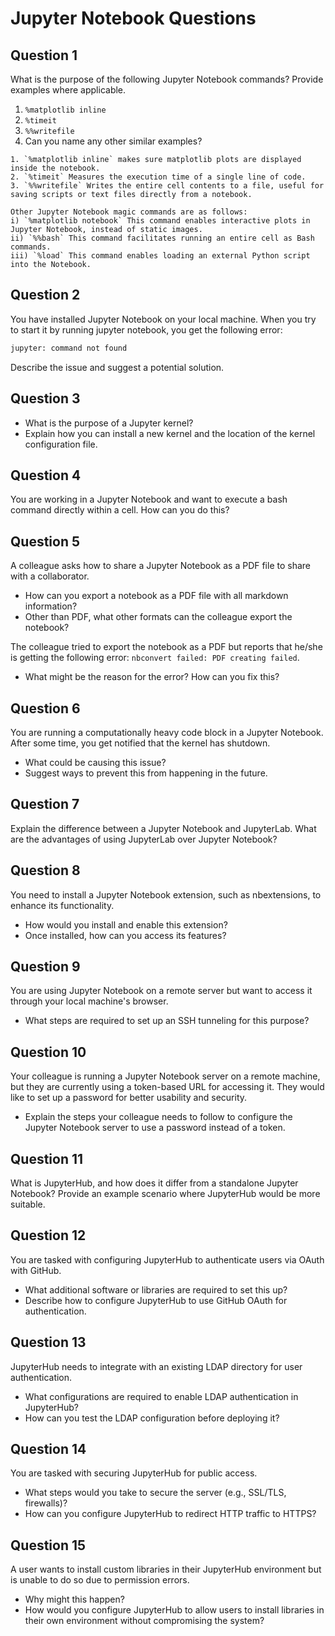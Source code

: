 
# Jupyter Notebook Questions

## Question 1
What is the purpose of the following Jupyter Notebook commands? Provide examples where applicable.
1. `%matplotlib inline`
2. `%timeit`
3. `%%writefile`
4. Can you name any other similar examples?
```
1. `%matplotlib inline` makes sure matplotlib plots are displayed inside the notebook.
2. `%timeit` Measures the execution time of a single line of code.
3. `%%writefile` Writes the entire cell contents to a file, useful for saving scripts or text files directly from a notebook.

Other Jupyter Notebook magic commands are as follows:
i) `%matplotlib notebook` This command enables interactive plots in Jupyter Notebook, instead of static images.
ii) `%%bash` This command facilitates running an entire cell as Bash commands.
iii) `%load` This command enables loading an external Python script into the Notebook.
```

## Question 2
You have installed Jupyter Notebook on your local machine. When you try to start it by running jupyter notebook, you get the following error:

```bash
jupyter: command not found
```

Describe the issue and suggest a potential solution.

## Question 3
- What is the purpose of a Jupyter kernel?
- Explain how you can install a new kernel and the location of the kernel configuration file.

## Question 4
You are working in a Jupyter Notebook and want to execute a bash command directly within a cell. How can you do this?

## Question 5
A colleague asks how to share a Jupyter Notebook as a PDF file to share with a collaborator.

- How can you export a notebook as a PDF file with all markdown information?
- Other than PDF, what other formats can the colleague export the notebook?

The colleague tried to export the notebook as a PDF but reports that he/she is getting the following error: `nbconvert failed: PDF creating failed`.

- What might be the reason for the error? How can you fix this?


## Question 6
You are running a computationally heavy code block in a Jupyter Notebook. After some time, you get notified that the kernel has shutdown.

- What could be causing this issue?
- Suggest ways to prevent this from happening in the future.


## Question 7
Explain the difference between a Jupyter Notebook and JupyterLab. What are the advantages of using JupyterLab over Jupyter Notebook?


## Question 8
You need to install a Jupyter Notebook extension, such as nbextensions, to enhance its functionality.

- How would you install and enable this extension?
- Once installed, how can you access its features?


## Question 9
You are using Jupyter Notebook on a remote server but want to access it through your local machine's browser.

- What steps are required to set up an SSH tunneling for this purpose?


## Question 10
Your colleague is running a Jupyter Notebook server on a remote machine, but they are currently using a token-based URL for accessing it. They would like to set up a password for better usability and security.

- Explain the steps your colleague needs to follow to configure the Jupyter Notebook server to use a password instead of a token.


## Question 11
What is JupyterHub, and how does it differ from a standalone Jupyter Notebook? Provide an example scenario where JupyterHub would be more suitable.


## Question 12
You are tasked with configuring JupyterHub to authenticate users via OAuth with GitHub.

- What additional software or libraries are required to set this up?
- Describe how to configure JupyterHub to use GitHub OAuth for authentication.


## Question 13
JupyterHub needs to integrate with an existing LDAP directory for user authentication.

- What configurations are required to enable LDAP authentication in JupyterHub?
- How can you test the LDAP configuration before deploying it?


## Question 14
You are tasked with securing JupyterHub for public access.

- What steps would you take to secure the server (e.g., SSL/TLS, firewalls)?
- How can you configure JupyterHub to redirect HTTP traffic to HTTPS?


## Question 15
A user wants to install custom libraries in their JupyterHub environment but is unable to do so due to permission errors.

- Why might this happen?
- How would you configure JupyterHub to allow users to install libraries in their own environment without compromising the system?

